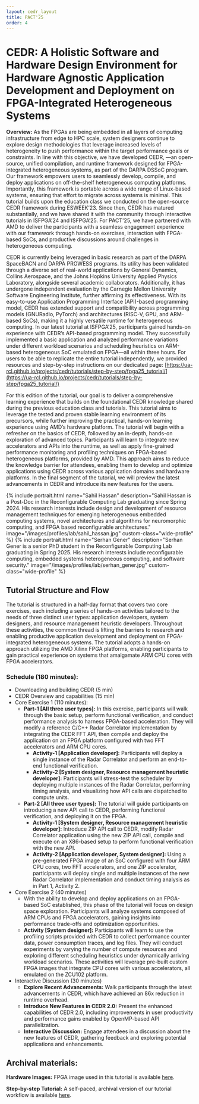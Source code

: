 ```yaml
---
layout: cedr_layout
title: PACT'25
order: 4
---
```


# CEDR: A Holistic Software and Hardware Design Environment for Hardware Agnostic Application Development and Deployment on FPGA-Integrated Heterogeneous Systems

<b>Overview:</b> As the FPGAs are being embedded in all layers of computing infrastructure from edge to HPC scale, system designers continue to explore design methodologies that leverage increased levels of heterogeneity to push performance within the target performance goals or constraints. In line with this objective, we have developed CEDR, —an open-source, unified compilation, and runtime framework designed for FPGA-integrated heterogeneous systems, as part of the DARPA DSSoC program. Our framework empowers users to seamlessly develop, compile, and deploy applications on off-the-shelf heterogeneous computing platforms. Importantly, this framework is portable across a wide range of Linux-based systems, ensuring that effort to migrate across systems is minimal.  This tutorial builds upon the education class we conducted on the open-source CEDR framework during ESWEEK’23. Since then, CEDR has matured substantially, and we have shared it with the community through interactive tutorials in ISFPGA’24 and ISFPGA’25. For PACT'25, we have partnered with AMD to deliver the participants with a seamless engagement experience with our framework through hands-on exercises, interaction with FPGA-based SoCs, and productive discussions around challenges in heterogeneous computing.

CEDR is currently being leveraged in basic research as part of the DARPA SpaceBACN and DARPA PROWESS programs. Its utility has been validated through a diverse set of real-world applications by General Dynamics, Collins Aerospace, and the Johns Hopkins University Applied Physics Laboratory, alongside several academic collaborators. Additionally, it has undergone independent evaluation by the Carnegie Mellon University Software Engineering Institute, further affirming its effectiveness. With its easy-to-use Application Programming Interface (API)-based programming model, CEDR has extended support and compatibility across programming models (GNURadio, PyTorch) and architectures (RISC-V, GPU, and ARM-based SoCs), making it a highly versatile runtime for heterogeneous computing. In our latest tutorial at ISFPGA’25, participants gained hands-on experience with CEDR’s API-based programming model. They successfully implemented a basic application and analyzed performance variations under different workload scenarios and scheduling heuristics on ARM-based heterogeneous SoC emulated on FPGA—all within three hours. For users to be able to replicate the entire tutorial independently, we provided resources and step-by-step instructions on our dedicated page: [https://ua-rcl.github.io/projects/cedr/tutorials/step-by-step/fpga25_tutorial/](https://ua-rcl.github.io/projects/cedr/tutorials/step-by-step/fpga25_tutorial/)

For this edition of the tutorial, our goal is to deliver a comprehensive learning experience that builds on the foundational CEDR knowledge shared during the previous education class and tutorials. This tutorial aims to leverage the tested and proven stable learning environment of its precursors, while further improving the practical, hands-on learning experience using AMD’s hardware platform. The tutorial will begin with a refresher on the basics of CEDR, followed by an in-depth, hands-on exploration of advanced topics. Participants will learn to integrate new accelerators and APIs into the runtime, as well as apply fine-grained performance monitoring and profiling techniques on FPGA-based heterogeneous platforms, provided by AMD. This approach aims to reduce the knowledge barrier for attendees, enabling them to develop and optimize applications using CEDR across various application domains and hardware platforms. In the final segment of the tutorial, we will preview the latest advancements in CEDR and introduce its new features for the users.

<div style="display: flex; gap: 2rem; justify-content: center; align-items: flex-start;">
{%
  include portrait.html
  name="Sahil Hassan"
  description="Sahil Hassan is a Post-Doc in the Reconfigurable Computing Lab graduating since Spring 2024. His research interests include design and development of resource management techniques for emerging heterogeneous embedded computing systems, novel architectures and algorithms for neuromorphic computing, and FPGA based reconfigurable architectures."
  image="/images/profiles/lab/sahil_hassan.jpg"
  custom-class="wide-profile"
%}
{% 
  include portrait.html
  name="Serhan Gener"
  description="Serhan Gener is a senior PhD student in the Reconfigurable Computing Lab graduating in Spring 2025. His research interests include reconfigurable computing, embedded systems heterogeneous computing, and software security."
  image="/images/profiles/lab/serhan_gener.jpg"
  custom-class="wide-profile"
%}
</div>

## Tutorial Structure and Flow
The tutorial is structured in a half-day format that covers two core exercises, each including a series of hands-on activities tailored to the needs of three distinct user types: application developers, system designers, and resource management heuristic developers. Throughout these activities, the common thread is lifting the barriers to research and enabling productive application development and deployment on FPGA-integrated heterogeneous systems. The tutorial adopts a hands-on approach utilizing the AMD Xilinx FPGA platforms, enabling participants to gain practical experience on systems that amalgamate ARM CPU cores with FPGA accelerators.

### Schedule (180  minutes):

- Downloading and building CEDR (5 min)  
- CEDR Overview and capabilities (15 min) 
- Core Exercise 1 (110 minutes):
  - <b>Part-1 [All three user types]:</b> In this exercise, participants will walk through the basic setup, perform functional verification, and conduct performance analysis to harness FPGA-based acceleration. They will modify a reference C/C++ Radar Correlator implementation by integrating the CEDR FFT API, then compile and deploy the application on an FPGA platform configured with two FFT accelerators and ARM CPU cores.
    - <b>Activity-1 [Application developer]:</b> Participants will deploy a single instance of the Radar Correlator and perform an end-to-end functional verification.
    - <b>Activity-2 [System designer, Resource management heuristic developer]:</b> Participants will stress-test the scheduler by deploying multiple instances of the Radar Correlator, performing timing analysis, and visualizing how API calls are dispatched to compute units.
  - <b>Part-2 [All three user types]:</b> The tutorial will guide participants on introducing a new API call to CEDR, performing functional verification, and deploying it on the FPGA. 
    - <b>Activity-1 [System designer, Resource management heuristic developer]:</b> Introduce ZIP API call to CEDR, modify Radar Correlator application using the new ZIP API call, compile and execute on an X86-based setup to perform functional verification with the new API. 
    - <b>Activity-2 [Application developer, System designer]:</b> Using a pre-generated FPGA image of an SoC configured with four ARM CPU cores, two FFT accelerators, and one ZIP accelerator, participants will deploy single and multiple instances of the new Radar Correlator implementation and conduct timing analysis as in Part 1, Activity 2.
- Core Exercise 2 (40 minutes)
  - With the ability to develop and deploy applications on an FPGA-based SoC established, this phase of the tutorial will focus on design space exploration. Participants will analyze systems composed of ARM CPUs and FPGA accelerators, gaining insights into performance trade-offs and optimization opportunities.
  - <b>Activity [System designer]:</b> Participants will learn to use the profiling scripts provided with CEDR to collect performance counter data, power consumption traces, and log files. They will conduct experiments by varying the number of compute resources and exploring different scheduling heuristics under dynamically arriving workload scenarios. These activities will leverage pre-built custom FPGA images that integrate CPU cores with various accelerators, all emulated on the ZCU102 platform. 
- Interactive Discussion (30 minutes)
  - <b>Explore Recent Advancements:</b> Walk participants through the latest advancements in CEDR, which have achieved an 86x reduction in runtime overhead. 
  - <b>Introduce New Features in CEDR 2.0:</b> Present the enhanced capabilities of CEDR 2.0, including improvements in user productivity and performance gains enabled by OpenMP-based API parallelization.
  - <b>Interactive Discussion:</b> Engage attendees in a discussion about the new features of CEDR, gathering feedback and exploring potential applications and enhancements.


## Archival materials:

<b>Hardware Images:</b> FPGA image used in this tutorial is available <a href="https://github.com/UA-RCL/Hardware-Images/tree/AUP-ZU3-2fft2zip" target="_blank">here</a>.

<b>Step-by-step Tutorial:</b> A self-paced, archival version of our tutorial workflow is available [here](/projects/cedr/tutorials/step-by-step/pact25_tutorial.html).
